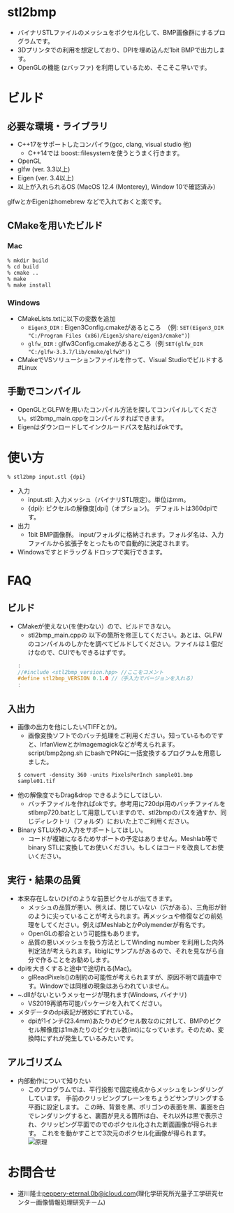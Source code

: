 # stl2bmp
* バイナリSTLファイルのメッシュをボクセル化して、BMP画像群にするプログラムです。
* 3Dプリンタでの利用を想定しており、DPIを埋め込んだ1bit BMPで出力します。
* OpenGLの機能 (zバッファ) を利用しているため、そこそこ早いです。
# ビルド
## 必要な環境・ライブラリ
* C++17をサポートしたコンパイラ(gcc, clang, visual studio 他)
  * C++14では boost::filesystemを使うとうまく行きます。
* OpenGL
* glfw (ver. 3.3以上)
* Eigen (ver. 3.4以上)
* 以上が入れられるOS (MacOS 12.4 (Monterey), Window 10で確認済み）

glfwとかEigenはhomebrew などで入れておくと楽です。
## CMakeを用いたビルド
### Mac
```shell
% mkdir build
% cd build
% cmake ..
% make 
% make install
```
### Windows
* CMakeLists.txtに以下の変数を追加 
  * ``Eigen3_DIR`` : Eigen3Config.cmakeがあるところ　（例: ``SET(Eigen3_DIR "C:/Program Files (x86)/Eigen3/share/eigen3/cmake")``)
  * ``glfw_DIR`` : glfw3Config.cmakeがあるところ（例 ``SET(glfw_DIR "C:/glfw-3.3.7/lib/cmake/glfw3")``)
* CMakeでVSソリューションファイルを作って、Visual Studioでビルドする
#Linux
## 手動でコンパイル
* OpenGLとGLFWを用いたコンパイル方法を探してコンパイルしてください。stl2bmp_main.cppをコンパイルすればできます。
* Eigenはダウンロードしてインクルードパスを貼ればokです。
# 使い方
```shell
% stl2bmp input.stl {dpi}
```
* 入力
  * input.stl: 入力メッシュ（バイナリSTL限定）。単位はmm。
  * {dpi}: ピクセルの解像度[dpi]（オプション)。 デフォルトは360dpiです。
* 出力
  * 1bit BMP画像群。 input/フォルダに格納されます。フォルダ名は、入力ファイルから拡張子をとったもので自動的に決定されます。
* Windowsですとドラッグ＆ドロップで実行できます。
# FAQ
## ビルド
* CMakeが使えない(を使わない）ので、ビルドできない。
    * stl2bmp_main.cppの 以下の箇所を修正してください。あとは、GLFWのコンパイルのしかたを調べてビルドしてください。ファイルは１個だけなので、CUIでもできるはずです。
    ```c++
    :
    //#include <stl2bmp_version.hpp> //ここをコメント
    #define stl2bmp_VERSION 0.1.0 //（手入力でバージョンを入れる）
    :
   ```
## 入出力
* 画像の出力を他にしたい(TIFFとか)。
    * 画像変換ソフトでのバッチ処理をご利用ください。知っているものですと、IrfanViewとかImagemagickなどが考えられます。script/bmp2png.sh にbashでPNGに一括変換するプログラムを用意しました。
    ```shell
    $ convert -density 360 -units PixelsPerInch sample01.bmp sample01.tif
    ```
* 他の解像度でもDrag&drop できるようにしてほしい.
   * バッチファイルを作ればokです。参考用に720dpi用のバッチファイルをstlbmp720.batとして用意していますので、stl2bmpのパスを通すか、同じディレクトリ（フォルダ）においた上でご利用ください。
* Binary STL以外の入力をサポートしてほしい。
  * コードが複雑になるためサポートの予定はありません。Meshlab等で binary STLに変換してお使いください。もしくはコードを改良してお使いください。
## 実行・結果の品質
* 本来存在しないひげのような前景ピクセルが出てきます。
    * メッシュの品質が悪い、例えば、閉じていない（穴がある）、三角形が針のように尖っていることが考えられます。再メッシュや修復などの前処理をしてください。例えばMeshlabとかPolymenderが有名です。
    * OpenGLの都合という可能性もあります。
    * 品質の悪いメッシュを扱う方法としてWinding number を利用した内外判定法が考えられます。libiglにサンプルがあるので、それを見ながら自分で作ることをお勧めします。
* dpiを大きくすると途中で途切れる(Mac)。
    * glReadPixels()の制約の可能性が考えられますが、原因不明で調査中です。Windowでは同様の現象はあらわれていません。
* ~.dllがないというメッセージが現れます(Windows, バイナリ)
    * VS2019再頒布可能パッケージを入れてください。
* メタデータのdpi表記が微妙にずれている。
  * dpiが1インチ(23.4mm)あたりのピクセル数なのに対して、BMPのピクセル解像度は1mあたりのピクセル数(int)になっています。そのため、変換時にずれが発生しているみたいです。 
## アルゴリズム
* 内部動作について知りたい
    * このプログラムでは、平行投影で固定視点からメッシュをレンダリングしています。 手前のクリッピングプレーンをちょうどサンプリングする平面に設定します。 この時、背景を黒、ポリゴンの表面を黒、裏面を白でレンダリングすると、裏面が見える箇所は白、それ以外は黒で表示され、クリッピング平面でのでのボクセル化された断面画像が得られます。 これをを動かすことで3次元のボクセル化画像が得られます。
      ![原理](images/principle.png "表裏をそれぞれ緑と白でレンダリングし、とある平面でクリッピングした結果")
# お問合せ
   * 道川隆士<peppery-eternal.0b@icloud.com>(理化学研究所光量子工学研究センター画像情報処理研究チーム)
     